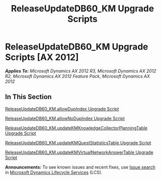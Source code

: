 ﻿---
title: ReleaseUpdateDB60_KM Upgrade Scripts
TOCTitle: ReleaseUpdateDB60_KM Upgrade Scripts
ms:assetid: cca03e20-d971-4f1f-962a-38f76b237177
ms:mtpsurl: https://msdn.microsoft.com/en-us/library/JJ719699(v=AX.60)
ms:contentKeyID: 49711265
ms.date: 05/18/2015
mtps_version: v=AX.60
---

# ReleaseUpdateDB60\_KM Upgrade Scripts [AX 2012]


_**Applies To:** Microsoft Dynamics AX 2012 R3, Microsoft Dynamics AX 2012 R2, Microsoft Dynamics AX 2012 Feature Pack, Microsoft Dynamics AX 2012_

## In This Section

[ReleaseUpdateDB60\_KM.allowDupIndex Upgrade Script](releaseupdatedb60-km-allowdupindex-upgrade-script.md)

[ReleaseUpdateDB60\_KM.allowNoDupIndex Upgrade Script](releaseupdatedb60-km-allownodupindex-upgrade-script.md)

[ReleaseUpdateDB60\_KM.updateKMKnowledgeCollectorPlanningTable Upgrade Script](releaseupdatedb60-km-updatekmknowledgecollectorplanningtable-upgrade-script.md)

[ReleaseUpdateDB60\_KM.updateKMQuestStatisticsTable Upgrade Script](releaseupdatedb60-km-updatekmqueststatisticstable-upgrade-script.md)

[ReleaseUpdateDB60\_KM.updateKMVirtualNetworkAnswerTable Upgrade Script](releaseupdatedb60-km-updatekmvirtualnetworkanswertable-upgrade-script.md)

  
**Announcements:** To see known issues and recent fixes, use [Issue search](http://go.microsoft.com/fwlink/?linkid=389258) in [Microsoft Dynamics Lifecycle Services](http://go.microsoft.com/fwlink/?linkid=306505) (LCS).

